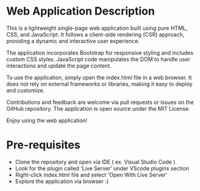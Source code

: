 # Web Application Description

This is a lightweight single-page web application built using pure HTML, CSS, and JavaScript. It follows a client-side rendering (CSR) approach, providing a dynamic and interactive user experience.

The application incorporates Bootstrap for responsive styling and includes custom CSS styles. JavaScript code manipulates the DOM to handle user interactions and update the page content.

To use the application, simply open the index.html file in a web browser. It does not rely on external frameworks or libraries, making it easy to deploy and customize.

Contributions and feedback are welcome via pull requests or issues on the GitHub repository. The application is open source under the MIT License.

Enjoy using the web application!

# Pre-requisites

- Clone the repository and open via IDE ( ex. Visual Studio Code ) 
- Look for the plugin called 'Live Server' under VScode plugins section
- Right-click index.html file and select 'Open With Live Server'
- Explore the application via browser :)
